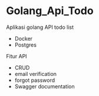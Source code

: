 # Golang_Api_Todo
Aplikasi golang API todo list

- Docker
- Postgres

Fitur API
- CRUD
- email verification
- forgot password
- Swagger documentation
